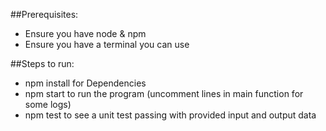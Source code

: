 ##Prerequisites:

- Ensure you have node & npm
- Ensure you have a terminal you can use

##Steps to run:

- npm install for Dependencies
- npm start to run the program (uncomment lines in main function for some logs)
- npm test to see a unit test passing with provided input and output data
